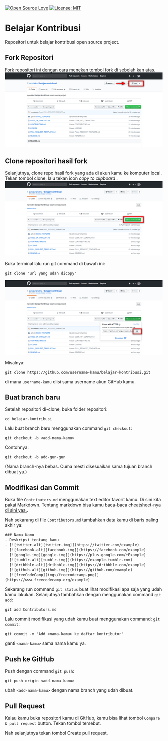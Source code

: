 [![Open Source Love](https://badges.frapsoft.com/os/v1/open-source.svg?v=103)](https://github.com/ellerbrock/open-source-badges/)
[![License: MIT](https://img.shields.io/badge/License-MIT-green.svg)](https://opensource.org/licenses/MIT)

# Belajar Kontribusi
Repositori untuk belajar kontribusi open source project.

## Fork Repositori
Fork repositori ini dengan cara menekan tombol fork di sebelah kan atas. 
![fork](assets/image/kontribusi/gambar_1.png)

## Clone repositori hasil fork
Selanjutnya, clone repo hasil fork yang ada di akun kamu ke komputer local. Tekan tombol clone, lalu tekan icon *copy to clipboard* .
![fork](assets/image/kontribusi/gambar_3.png)

Buka terminal lalu run git command di bawah ini:
```
git clone "url yang udah dicopy"
```
![fork](assets/image/kontribusi/gambar_4.png)

Misalnya:
```
git clone https://github.com/username-kamu/belajar-kontribusi.git
```
di mana `username-kamu` diisi sama username akun GitHub kamu.

## Buat branch baru
Setelah repositori di-clone, buka folder repositori:

```
cd belajar-kontribusi
```
Lalu buat branch baru menggunakan command `git checkout`:
```
git checkout -b <add-nama-kamu>
```

Contohnya:
```
git checkout -b add-gun-gun
```
(Nama branch-nya bebas. Cuma mesti disesuaikan sama tujuan branch dibuat ya.)

## Modifikasi dan Commit
Buka file `Contributors.md` menggunakan text editor favorit kamu. Di sini kita pakai Markdown. Tentang markdown bisa kamu baca-baca cheatsheet-nya [di sini yaa.](https://github.com/adam-p/markdown-here/wiki/Markdown-Cheatsheet).

Nah sekarang di file `Contributors.md` tambahkan data kamu di baris paling akhir ya: 

```
### Nama Kamu
- Deskripsi tentang kamu
- [![twitter-alt][twitter-img]](https://twitter.com/example)
  [![facebook-alt][facebook-img]](https://facebook.com/example)
  [![google-img][google-img]](https://plus.google.com/+Example)
  [![tumblr-alt][tumblr-img]](https://example.tumblr.com)
  [![dribbble-alt][dribbble-img]](https://dribbble.com/example)
  [![github-alt][github-img]](https://github.com/example)
  [![freeCodeCamp](imgs/freecodecamp.png)](https://www.freecodecamp.org/example)
```
Sekarang run command `git status` buat lihat modifikasi apa saja yang udah kamu lakukan. 
Selanjutnya tambahkan dengan menggunakan command `git add`:

```
git add Contributors.md
```
Lalu commit modifikasi yang udah kamu buat menggunakan command: `git commit`:
```
git commit -m "Add <nama-kamu> ke daftar kontributor"
```
ganti `<nama-kamu>` sama nama kamu ya.

## Push ke GitHub
Push dengan command `git push`:
```
git push origin <add-nama-kamu>
```
ubah `<add-nama-kamu>` dengan nama branch yang udah dibuat.

## Pull Request
Kalau kamu buka repositori kamu di GitHub, kamu bisa lihat tombol `Compare & pull request` button.  Tekan tombol tersebut.

Nah selanjutnya tekan tombol Create pull request.
